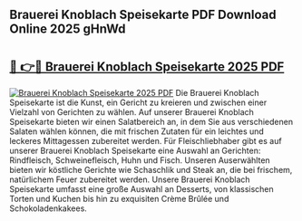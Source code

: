 ## Brauerei Knoblach Speisekarte PDF Download Online 2025 gHnWd

# <h2><a href="http://gc9nys.nevu.top/?p=Brauerei+Knoblach+Speisekarte">🔗 👉🔴 Brauerei Knoblach Speisekarte 2025 PDF</a></h2>

[![Brauerei Knoblach Speisekarte 2025 PDF](https://i.imgur.com/dBaPXMq.png)](http://gc9nys.nevu.top/?p=Brauerei+Knoblach+Speisekarte)
Die Brauerei Knoblach Speisekarte ist die Kunst, ein Gericht zu kreieren und zwischen einer Vielzahl von Gerichten zu wählen. Auf unserer Brauerei Knoblach Speisekarte bieten wir einen Salatbereich an, in dem Sie aus verschiedenen Salaten wählen können, die mit frischen Zutaten für ein leichtes und leckeres Mittagessen zubereitet werden. Für Fleischliebhaber gibt es auf unserer Brauerei Knoblach Speisekarte eine Auswahl an Gerichten: Rindfleisch, Schweinefleisch, Huhn und Fisch. Unseren Auserwählten bieten wir köstliche Gerichte wie Schaschlik und Steak an, die bei frischem, natürlichem Feuer zubereitet werden. Unsere Brauerei Knoblach Speisekarte umfasst eine große Auswahl an Desserts, von klassischen Torten und Kuchen bis hin zu exquisiten Crème Brûlée und Schokoladenkakees.
